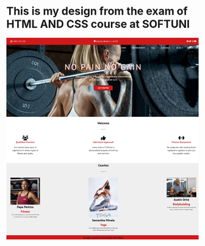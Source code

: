 # This is my design from the exam of HTML AND CSS course at SOFTUNI  

![fitness](https://github.com/DannyDoneva96/HTML-CSS-DESIGNS/blob/main/exam-2022-task3/1667561202073.jpg)
